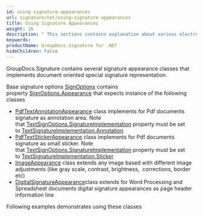 ```yaml
---
id: using-signature-appearances
url: signature/net/using-signature-appearances
title: Using Signature Appearances
weight: 16
description: " This sections contains explanation about various electronic signature visual appearances on document page."
keywords: 
productName: GroupDocs.Signature for .NET
hideChildren: False
---
```

GroupDocs.Signature contains several signature appearance classes that implements document oriented special signature representation.

Base signature options [SignOptions](https://apireference.groupdocs.com/net/signature/groupdocs.signature.options/signoptions) contains property [SignOptions.Appearance](https://apireference.groupdocs.com/net/signature/groupdocs.signature.options/signoptions/properties/appearance) that expects instance of the following classes

*   [PdfTextAnnotationAppearance](https://apireference.groupdocs.com/net/signature/groupdocs.signature.options.appearances/pdftextannotationappearance) class implements for Pdf documents signature as annotation area. Note that [TextSignOptions.SignatureImplementation](https://apireference.groupdocs.com/net/signature/groupdocs.signature.options/textsignoptions/properties/signatureimplementation) property must be set to [TextSignatureImplementation.Annotation](https://apireference.groupdocs.com/net/signature/groupdocs.signature.domain/textsignatureimplementation)
*   [PdfTextStickerAppearance](https://apireference.groupdocs.com/net/signature/groupdocs.signature.options.appearances/pdftextstickerappearance) class implements for Pdf documents signature as small sticker. Note that [TextSignOptions.SignatureImplementation](https://apireference.groupdocs.com/net/signature/groupdocs.signature.options/textsignoptions/properties/signatureimplementation) property must be set to [TextSignatureImplementation.Sticker](https://apireference.groupdocs.com/net/signature/groupdocs.signature.domain/textsignatureimplementation)
*   [ImageAppearance](https://apireference.groupdocs.com/net/signature/groupdocs.signature.options.appearances/imageappearance) class extends any image based with different image adjustments (like gray scale, contrast, brightness,  corrections, border etc)
*   [DigitalSignatureAppearance](https://apireference.groupdocs.com/net/signature/groupdocs.signature.options.appearances/digitalsignatureappearance)class extends for Word Processing and Spreadsheet documents digital signature appearances as page header information line
    

Following examples demonstrates using these classes
